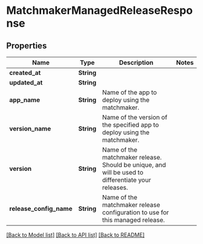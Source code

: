 # MatchmakerManagedReleaseResponse

## Properties

Name | Type | Description | Notes
------------ | ------------- | ------------- | -------------
**created_at** | **String** |  | 
**updated_at** | **String** |  | 
**app_name** | **String** | Name of the app to deploy using the matchmaker. | 
**version_name** | **String** | Name of the version of the specified app to deploy using the matchmaker. | 
**version** | **String** | Name of the matchmaker release. Should be unique, and will be used to differentiate your releases. | 
**release_config_name** | **String** | Name of the matchmaker release configuration to use for this managed release. | 

[[Back to Model list]](../README.md#documentation-for-models) [[Back to API list]](../README.md#documentation-for-api-endpoints) [[Back to README]](../README.md)


